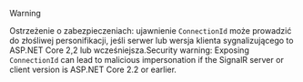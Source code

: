 > [!WARNING]
> <span data-ttu-id="0a6be-101">Ostrzeżenie o zabezpieczeniach: ujawnienie `ConnectionId` może prowadzić do złośliwej personifikacji, jeśli serwer lub wersja klienta sygnalizującego to ASP.NET Core 2,2 lub wcześniejsza.</span><span class="sxs-lookup"><span data-stu-id="0a6be-101">Security warning: Exposing `ConnectionId` can lead to malicious impersonation if the SignalR server or client version is ASP.NET Core 2.2 or earlier.</span></span>
